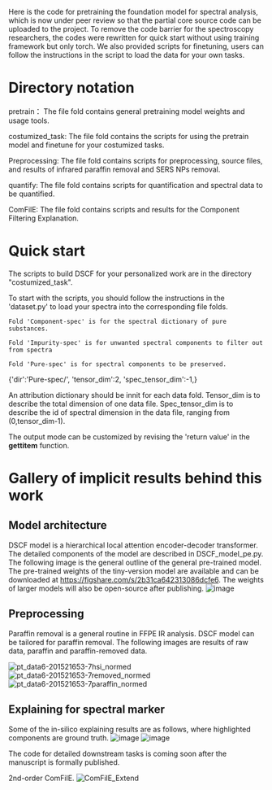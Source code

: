 Here is the code for pretraining the foundation model for spectral analysis, which is now under peer review so that the partial core source code can be uploaded to the project. 
To remove the code barrier for the spectroscopy researchers, the codes were rewritten for quick start without using training framework but only torch. We also provided scripts for finetuning, users can follow the instructions in the script to load the data for your own tasks. 


# Directory notation
pretrain： The file fold contains general pretraining model weights and usage tools.

costumized_task: The file fold contains the scripts for using the pretrain model and finetune for your costumized tasks. 

Preprocessing: The file fold contains scripts for preprocessing, source files, and results of infrared paraffin removal and SERS NPs removal.

quantify: The file fold contains scripts for quantification and spectral data to be quantified.

ComFilE: The file fold contains scripts and results for the Component Filtering Explanation. 

# Quick start
The scripts to build DSCF for your personalized work are in the directory "costumized_task". 

To start with the scripts, you should follow the instructions in the 'dataset.py' to load your spectra into the corresponding file folds. 

    Fold 'Component-spec' is for the spectral dictionary of pure substances.
    
    Fold 'Impurity-spec' is for unwanted spectral components to filter out from spectra
    
    Fold 'Pure-spec' is for spectral components to be preserved. 
    
{'dir':'Pure-spec/',
       'tensor_dim':2,
       'spec_tensor_dim':-1,}
       
An attribution dictionary should be innit for each data fold. Tensor_dim is to describe the total dimension of one data file. Spec_tensor_dim is to describe the id of spectral dimension in the data file, ranging from (0,tensor_dim-1).

The output mode can be customized by revising the 'return value' in the __gettitem__ function. 

# Gallery of implicit results behind this work
## Model architecture

DSCF model is a hierarchical local attention encoder-decoder transformer. The detailed components of the model are described in DSCF_model_pe.py.
The following image is the general outline of the general pre-trained model.
The pre-trained weights of the tiny-version model are available and can be downloaded at https://figshare.com/s/2b31ca642313086dcfe6. The weights of larger models will also be open-source after publishing.
![image](https://github.com/user-attachments/assets/56879799-315c-4138-8e49-f273dd2dbd28)


## Preprocessing

Paraffin removal is a general routine in FFPE IR analysis. DSCF model can be tailored for paraffin removal. The following images are results of raw data, paraffin and paraffin-removed data.

![pt_data6-201521653-7hsi_normed](https://github.com/user-attachments/assets/2916b6f5-a878-4fa6-a882-488c586c9812)
![pt_data6-201521653-7removed_normed](https://github.com/user-attachments/assets/83a587d8-ffe6-4161-a3b2-97739ffad1c0)
![pt_data6-201521653-7paraffin_normed](https://github.com/user-attachments/assets/6b2a23ba-3fe7-401c-8976-edb3a0ef8824)


## Explaining for spectral marker

Some of the in-silico explaining results are as follows, where highlighted components are ground truth.
![image](https://github.com/user-attachments/assets/7a398f74-1eed-49bc-80b4-c50d566ada8d)
![image](https://github.com/user-attachments/assets/78093c24-b4c8-4275-b423-b6cea85dacee)

The code for detailed downstream tasks is coming soon after the manuscript is formally published.

2nd-order ComFilE. 
![ComFilE_Extend](https://github.com/user-attachments/assets/549408f2-4294-43ab-8f0c-70fe98e3b76c)

